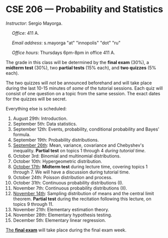 # CSE 206 — Probability and Statistics

_Instructor_: Sergio Mayorga.

&nbsp;&nbsp;&nbsp;&nbsp; _Office_: 411 A.

&nbsp;&nbsp;&nbsp;&nbsp; _Email address_: s.mayorga "at" "innopolis" "dot" "ru"

&nbsp;&nbsp;&nbsp;&nbsp; _Office hours_: Thursdays 6pm-8pm in office 411 A.

The grade in this class will be determined by the **final exam** (30%), a **midterm test** (30%),
two **partial tests** (15% each), and **two quizzes** (5% each).

The two quizzes will _not_ be announced beforehand and will take place during the last 10-15 minutes of *some* of the tutorial sessions. 
Each quiz will consist of one question on a topic from the same session. 
The exact dates for the quizzes will be secret.

Everything else is scheduled:
1. August 29th: Introduction.
2. September 5th: Data statistics.
3. September 12th: Events, probability, conditional probability and Bayes' formula.
4. September 19th: Probability distributions.
5. <ins>September 26th</ins>: Mean, variance, covariance and Chebyshev's inequality. **Partial test** on
topics 1 through 4 *during tutorial time*.
6. October 3rd: Binomial and multinomial distributions.
7. October 10th: Hypergeometric distribution.
8. <ins>October 17th</ins>: **Midterm test** during lecture time, covering topics 1 through 7. We will have a 
discussion during tutorial time.
9. October 24th: Poisson distribution and process.
10. October 31th: Continuous probability distributions (I).
11. November 7th: Continuous probability distributions (II).
12. <ins>November 14th</ins>: Sampling distribution of means and the central limit theorem.
**Partial test** during the recitation following this lecture, on topics 9 through 11.
13. November 21th: Elementary estimation theory.
14. November 28th: Elementary hypothesis testing.
15. December 5th: Elementary linear regression.

<ins>The **final exam**</ins> will take place during the final exam week.
